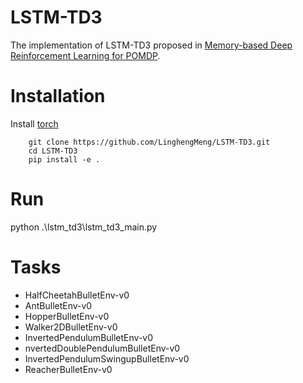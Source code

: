 # LSTM-TD3
The implementation of LSTM-TD3 proposed in [Memory-based Deep Reinforcement Learning for POMDP](https://arxiv.org/pdf/2102.12344.pdf). 

Installation
============
Install [torch](https://pytorch.org/get-started/locally/)

```
    git clone https://github.com/LinghengMeng/LSTM-TD3.git
    cd LSTM-TD3
    pip install -e .
```

Run
============
python .\lstm_td3\lstm_td3_main.py

Tasks
============
* HalfCheetahBulletEnv-v0
* AntBulletEnv-v0
* HopperBulletEnv-v0
* Walker2DBulletEnv-v0
* InvertedPendulumBulletEnv-v0
* nvertedDoublePendulumBulletEnv-v0
* InvertedPendulumSwingupBulletEnv-v0
* ReacherBulletEnv-v0
